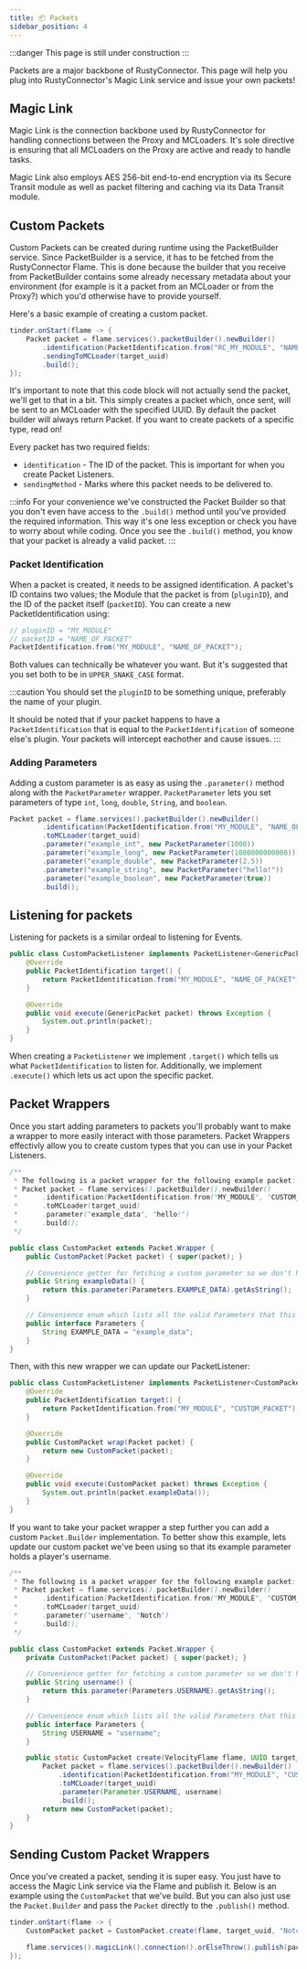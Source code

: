 ```yaml
---
title: 📦 Packets
sidebar_position: 4
---
```


:::danger
This page is still under construction
:::

Packets are a major backbone of RustyConnector.
This page will help you plug into RustyConnector's Magic Link service and issue your own packets!

## Magic Link
Magic Link is the connection backbone used by RustyConnector for handling connections between the Proxy and MCLoaders.
It's sole directive is ensuring that all MCLoaders on the Proxy are active and ready to handle tasks.

Magic Link also employs AES 256-bit end-to-end encryption via its Secure Transit module as well as packet filtering and caching via its Data Transit module.

## Custom Packets
Custom Packets can be created during runtime using the PacketBuilder service.
Since PacketBuilder is a service, it has to be fetched from the RustyConnector Flame.
This is done because the builder that you receive from PacketBuilder contains some already necessary metadata about your environment (for example is it a packet from an MCLoader or from the Proxy?) which you'd otherwise have to provide yourself.

Here's a basic example of creating a custom packet.
```java title="Proxy Plugin"
tinder.onStart(flame -> {
    Packet packet = flame.services().packetBuilder().newBuilder()
        .identification(PacketIdentification.from("RC_MY_MODULE", "NAME_OF_PACKET"))
        .sendingToMCLoader(target_uuid)
        .build();
});
```

It's important to note that this code block will not actually send the packet, we'll get to that in a bit. This simply creates a packet which, once sent, will be sent to an MCLoader with the specified UUID.
By default the packet builder will always return Packet. If you want to create packets of a specific type, read on!

Every packet has two required fields:

- `identification` - The ID of the packet. This is important for when you create Packet Listeners.
- `sendingMethod` - Marks where this packet needs to be delivered to.

:::info
For your convenience we've constructed the Packet Builder so that you don't even have access to the `.build()` method until you've provided the required information. This way it's one less exception or check you have to worry about while coding. Once you see the `.build()` method, you know that your packet is already a valid packet.
:::

### Packet Identification
When a packet is created, it needs to be assigned identification.
A packet's ID contains two values; the Module that the packet is from (`pluginID`), and the ID of the packet itself (`packetID`).
You can create a new PacketIdentification using:
```java
// pluginID = "MY_MODULE"
// packetID = "NAME_OF_PACKET"
PacketIdentification.from("MY_MODULE", "NAME_OF_PACKET");
```
Both values can technically be whatever you want. But it's suggested that you set both to be in `UPPER_SNAKE_CASE` format.

:::caution
You should set the `pluginID` to be something unique, preferably the name of your plugin.

It should be noted that if your packet happens to have a `PacketIdentification` that is equal to the `PacketIdentification` of someone
else's plugin. Your packets will intercept eachother and cause issues.
:::

### Adding Parameters
Adding a custom parameter is as easy as using the `.parameter()` method along with the `PacketParameter` wrapper.
`PacketParameter` lets you set parameters of type `int`, `long`, `double`, `String`, and `boolean`.
```java title="Proxy Plugin"
Packet packet = flame.services().packetBuilder().newBuilder()
        .identification(PacketIdentification.from("MY_MODULE", "NAME_OF_PACKET"))
        .toMCLoader(target_uuid)
        .parameter("example_int", new PacketParameter(1000))
        .parameter("example_long", new PacketParameter(1000000000000))
        .parameter("example_double", new PacketParameter(2.5))
        .parameter("example_string", new PacketParameter("hello!"))
        .parameter("example_boolean", new PacketParameter(true))
        .build();
```

## Listening for packets
Listening for packets is a similar ordeal to listening for Events.
```java title="CustomPacketListener.java"
public class CustomPacketListener implements PacketListener<GenericPacket> {
    @Override
    public PacketIdentification target() {
        return PacketIdentification.from("MY_MODULE", "NAME_OF_PACKET");
    }

    @Override
    public void execute(GenericPacket packet) throws Exception {
        System.out.println(packet);
    }
}
```
When creating a `PacketListener` we implement `.target()` which tells us what `PacketIdentification` to listen for.
Additionally, we implement `.execute()` which lets us act upon the specific packet.

## Packet Wrappers
Once you start adding parameters to packets you'll probably want to make a wrapper to more easily interact with those parameters.
Packet Wrappers effectivly allow you to create custom types that you can use in your Packet Listeners.

```java title="CustomPacket.java"
/**
 * The following is a packet wrapper for the following example packet:
 * Packet packet = flame.services().packetBuilder().newBuilder()
 *      .identification(PacketIdentification.from("MY_MODULE", "CUSTOM_PACKET"))
 *      .toMCLoader(target_uuid)
 *      .parameter("example_data", "hello!")
 *      .build();
 */

public class CustomPacket extends Packet.Wrapper {
    public CustomPacket(Packet packet) { super(packet); }

    // Convenience getter for fetching a custom parameter so we don't have to manually every time.
    public String exampleData() {
        return this.parameter(Parameters.EXAMPLE_DATA).getAsString();
    }

    // Convenience enum which lists all the valid Parameters that this custom packet supports
    public interface Parameters {
        String EXAMPLE_DATA = "example_data";
    }
}

```

Then, with this new wrapper we can update our PacketListener:

```java title="CustomPacketListener.java"
public class CustomPacketListener implements PacketListener<CustomPacket> {
    @Override
    public PacketIdentification target() {
        return PacketIdentification.from("MY_MODULE", "CUSTOM_PACKET");
    }

    @Override
    public CustomPacket wrap(Packet packet) {
        return new CustomPacket(packet);
    }

    @Override
    public void execute(CustomPacket packet) throws Exception {
        System.out.println(packet.exampleData());
    }
}
```

If you want to take your packet wrapper a step further you can add a custom `Packet.Builder` implementation.
To better show this example, lets update our custom packet we've been using so that its example parameter holds a player's username.
```java
/**
 * The following is a packet wrapper for the following example packet:
 * Packet packet = flame.services().packetBuilder().newBuilder()
 *      .identification(PacketIdentification.from("MY_MODULE", "CUSTOM_PACKET"))
 *      .toMCLoader(target_uuid)
 *      .parameter("username", "Notch")
 *      .build();
 */

public class CustomPacket extends Packet.Wrapper {
    private CustomPacket(Packet packet) { super(packet); }

    // Convenience getter for fetching a custom parameter so we don't have to manually every time.
    public String username() {
        return this.parameter(Parameters.USERNAME).getAsString();
    }

    // Convenience enum which lists all the valid Parameters that this custom packet supports
    public interface Parameters {
        String USERNAME = "username";
    }

    public static CustomPacket create(VelocityFlame flame, UUID target_uuid, String username) {
        Packet packet = flame.services().packetBuilder().newBuilder()
            .identification(PacketIdentification.from("MY_MODULE", "CUSTOM_PACKET"))
            .toMCLoader(target_uuid)
            .parameter(Parameter.USERNAME, username)
            .build();
        return new CustomPacket(packet);
    }
}
```

## Sending Custom Packet Wrappers
Once you've created a packet, sending it is super easy. You just have to access the Magic Link service via the Flame and publish it.
Below is an example using the `CustomPacket` that we've build. But you can also just use the `Packet.Builder` and pass the `Packet`
directly to the `.publish()` method.
```java title="Proxy Plugin"
tinder.onStart(flame -> {
    CustomPacket packet = CustomPacket.create(flame, target_uuid, "Notch");

    flame.services().magicLink().connection().orElseThrow().publish(packet);
});
```